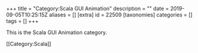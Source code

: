 +++
title = "Category:Scala GUI Animation"
description = ""
date = 2019-09-05T10:25:15Z
aliases = []
[extra]
id = 22509
[taxonomies]
categories = []
tags = []
+++

This is the Scala GUI Animation category.

[[Category:Scala]]
